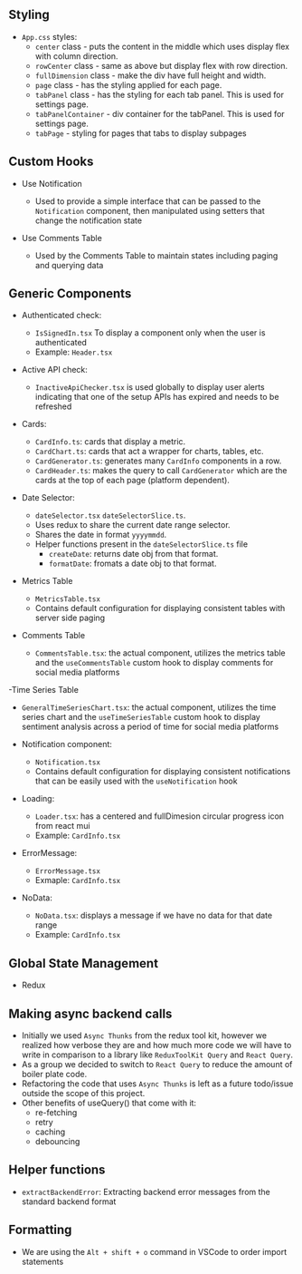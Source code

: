 ## Styling

- `App.css` styles:
  - `center` class - puts the content in the middle which uses display flex with column direction.
  - `rowCenter` class - same as above but display flex with row direction.
  - `fullDimension` class - make the div have full height and width.
  - `page` class - has the styling applied for each page.
  - `tabPanel` class - has the styling for each tab panel. This is used for settings page.
  - `tabPanelContainer` - div container for the tabPanel. This is used for settings page.
  - `tabPage` - styling for pages that tabs to display subpages

## Custom Hooks

- Use Notification

  - Used to provide a simple interface that can be passed to the `Notification` component, then manipulated using setters that change the notification state

- Use Comments Table

  - Used by the Comments Table to maintain states including paging and querying data

## Generic Components

- Authenticated check:

  - `IsSignedIn.tsx` To display a component only when the user is authenticated
  - Example: `Header.tsx`

- Active API check:

  - `InactiveApiChecker.tsx` is used globally to display user alerts indicating that one of the setup APIs has expired and needs to be refreshed

- Cards:

  - `CardInfo.ts`: cards that display a metric.
  - `CardChart.ts`: cards that act a wrapper for charts, tables, etc.
  - `CardGenerator.ts`: generates many `CardInfo` components in a row.
  - `CardHeader.ts`: makes the query to call `CardGenerator` which are the cards at the top of each page (platform dependent).

- Date Selector:

  - `dateSelector.tsx` `dateSelectorSlice.ts`.
  - Uses redux to share the current date range selector.
  - Shares the date in format `yyyymmdd`.
  - Helper functions present in the `dateSelectorSlice.ts` file
    - `createDate`: returns date obj from that format.
    - `formatDate`: fromats a date obj to that format.

- Metrics Table

  - `MetricsTable.tsx`
  - Contains default configuration for displaying consistent tables with server side paging

- Comments Table

  - `CommentsTable.tsx`: the actual component, utilizes the metrics table and the `useCommentsTable` custom hook to display comments for social media platforms

-Time Series Table

- `GeneralTimeSeriesChart.tsx`: the actual component, utilizes the time series chart and the `useTimeSeriesTable` custom hook to display sentiment analysis across a period of time for social media platforms

- Notification component:

  - `Notification.tsx`
  - Contains default configuration for displaying consistent notifications that can be easily used with the `useNotification` hook

- Loading:

  - `Loader.tsx`: has a centered and fullDimesion circular progress icon from react mui
  - Example: `CardInfo.tsx`

- ErrorMessage:

  - `ErrorMessage.tsx`
  - Exmaple: `CardInfo.tsx`

- NoData:
  - `NoData.tsx`: displays a message if we have no data for that date range
  - Example: `CardInfo.tsx`

## Global State Management

- Redux

## Making async backend calls

- Initially we used `Async Thunks` from the redux tool kit, however we realized how verbose they are and how much more code we will have to write in comparison to a library like `ReduxToolKit Query` and `React Query`.
- As a group we decided to switch to `React Query` to reduce the amount of boiler plate code.
- Refactoring the code that uses `Async Thunks` is left as a future todo/issue outside the scope of this project.
- Other benefits of useQuery() that come with it:
  - re-fetching
  - retry
  - caching
  - debouncing

## Helper functions

- `extractBackendError`: Extracting backend error messages from the standard backend format

## Formatting

- We are using the `Alt + shift + o` command in VSCode to order import statements

